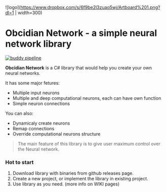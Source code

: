 ![logo](https://www.dropbox.com/s/6f9be2l3zuao5wj/Artboard%201.png?dl=1 | width=300)
# **Obcidian Network** - a simple neural network library

[![buddy pipeline](https://app.buddy.works/afgor/neuralnetworks/pipelines/pipeline/43558/badge.svg?token=38a71b28199405f84b29bbcf4cee2f85f9c914330b0a69437c1fe497bcd05c3c "buddy pipeline")](https://app.buddy.works/afgor/neuralnetworks/pipelines/pipeline/43558)

**Obcidian Network** is a C# library that would help you create your own neural networks.

It has some major fetures:

  - Multiple input neurons
  - Multiple and deep computational neurons, each can have own function
  - Simple neuron connections

You can also:
  - Dynamicaly create neurons
  - Remap connections
  - Override computational neurons structure


> The main feature of this library is to give user maximum control over the Neural network.

### Hot to start

1. Download library with binaries from github releases page.
2. Create a new project, or implement the library in existing project.
3. Use library as you need. (more info on WIKI pages)
